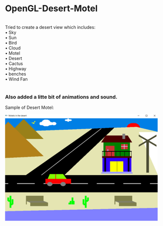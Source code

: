 # OpenGL-Desert-Motel
<br>
Tried to create a desert view which includes:<br>
•	Sky<br>
•	Sun<br>
•	Bird<br>
•	Cloud<br>
•	Motel<br>
•	Desert<br>
•	Cactus<br>
•	Highway<br>
• benches<br>
•	Wind Fan<br>
<br>
<h3>Also added a litte bit of animations and sound.</h3>

Sample of Desert Motel:<br>


<img src="desert-motel.png" width="500">
